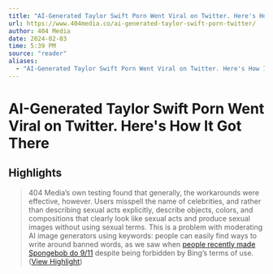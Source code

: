 ```yaml
---
title: "AI-Generated Taylor Swift Porn Went Viral on Twitter. Here's How It Got There"
url: https://www.404media.co/ai-generated-taylor-swift-porn-twitter/
author: 404 Media
date: 2024-02-03
time: 5:39 PM
source: "reader"
aliases:
  - "AI-Generated Taylor Swift Porn Went Viral on Twitter. Here's How It Got There"
---
```

# AI-Generated Taylor Swift Porn Went Viral on Twitter. Here's How It Got There

## Highlights
> 404 Media’s own testing found that generally, the workarounds were effective, however. Users misspell the name of celebrities, and rather than describing sexual acts explicitly, describe objects, colors, and compositions that clearly look like sexual acts and produce sexual images without using sexual terms. This is a problem with moderating AI image generators using keywords: people can easily find ways to write around banned words, as we saw when [people recently made Spongebob do 9/11](https://www.404media.co/bing-is-generating-images-of-spongebob-doing-9-11/) despite being forbidden by Bing’s terms of use. ([View Highlight](https://read.readwise.io/read/01hn18vxz6v78btbsk8dxnkcqw))

